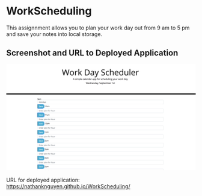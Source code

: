 # WorkScheduling
This assignnment allows you to plan your work day out from 9 am to 5 pm and save your notes into local storage.

## Screenshot and URL to Deployed Application

![picture of website](/assets/images/workplanner.png "screenshot of page")

URL for deployed application: 
https://nathanknguyen.github.io/WorkScheduling/
